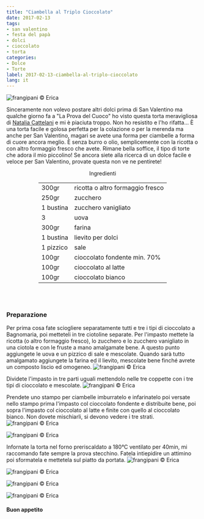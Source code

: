 ```yaml
---
title: "Ciambella al Triplo Cioccolato"
date: 2017-02-13
tags:
- san valentino
- festa del papà
- dolci
- cioccolato
- torta
categories:
- Dolce
- Torte
label: 2017-02-13-ciambella-al-triplo-cioccolato
lang: it
---
```

![](header.jpg "frangipani © Erica")

Sinceramente non volevo postare altri dolci prima di San Valentino ma qualche giorno fa a "La Prova del Cuoco" ho visto questa torta meravigliosa di <a href="http://www.tempodicottura.it" target="_blank">Natalia Cattelani</a> e mi è piaciuta troppo. Non ho resistito e l'ho rifatta... È una torta facile e golosa perfetta per la colazione o per la merenda ma anche per San Valentino, magari se avete una forma per ciambelle a forma di cuore ancora meglio. È senza burro o olio, semplicemente con la ricotta o con altro formaggio fresco che avete. Rimane bella soffice, il tipo di torte che adora il mio piccolino! Se ancora siete alla ricerca di un dolce facile e veloce per San Valentino, provate questa non ve ne pentirete!

<div id="wrapper" style="text-align: center">
  <div id="yourdiv" style="display: inline-block;">
    <div class="ingredients">
      <div class="ingredients-title">Ingredienti</div>
      <table>
        <tbody>
          </tr>
            <td>300gr</td>
            <td>ricotta o altro formaggio fresco</td>
          </tr>
          <tr>
            <td>250gr</td>
            <td>zucchero</td>
          </tr>
          <tr>
            <td>1 bustina</td>
            <td>zucchero vanigliato</td>        
          </tr>
          <tr>
            <td>3</td>
            <td>uova</td>
          </tr>
          <tr>
            <td>300gr</td>
            <td>farina</td>
          </tr>
          <tr>
            <td>1 bustina</td>
            <td>lievito per dolci</td>
          </tr>
          <tr>
            <td>1 pizzico</td>
            <td>sale</td>
          </tr>      
          <tr>
            <td>100gr</td>
            <td>cioccolato fondente min. 70%</td>
          </tr>
          <tr>
            <td>100gr</td>
            <td>cioccolato al latte</td>
          </tr>
          <tr>
            <td>100gr</td>
            <td>cioccolato bianco</td>
          </tr>
        </tbody>
      </table>
      <br></br>
    </div>
  </div>
</div>


<h3>
  <font color="grey">
    <i class="fa-solid fa-gears"></i>
  </font> Preparazione
</h3>

Per prima cosa fate sciogliere separatamente tutti e tre i tipi di cioccolato a Bagnomaria, poi metteteli in tre ciotoline separate. Per l'impasto mettete la ricotta (o altro formaggio fresco), lo zucchero e lo zucchero vanigliato in una ciotola e con le fruste a mano amalgamate bene. A questo punto aggiungete le uova e un pizzico di sale e mescolate. Quando sarà tutto amalgamato aggiungete la farina ed il lievito, mescolate bene finché avrete un composto liscio ed omogeneo.
![](impasto.jpg "frangipani © Erica")

Dividete l'impasto in tre parti uguali mettendolo nelle tre coppette con i tre tipi di cioccolato e mescolate.
![](impasticioccolato.jpg "frangipani © Erica")

Prendete uno stampo per ciambelle imburratelo e infarinatelo poi versate nello stampo prima l'impasto col cioccolato fondente e distribuite bene, poi sopra l'impasto col cioccolato al latte e finite con quello al cioccolato bianco. Non dovete mischiarli, si devono vedere i tre strati.
![](teglia1.jpg "frangipani © Erica")

![](teglia2.jpg "frangipani © Erica")

Infornate la torta nel forno preriscaldato a 180°C ventilato per 40min, mi raccomando fate sempre la prova stecchino. Fatela intiepidire un attimino poi sformatela e mettetela sul piatto da portata.
![](risultato1.jpg "frangipani © Erica")

![](risultato2.jpg "frangipani © Erica")

![](risultato3.jpg "frangipani © Erica")

![](risultato4.jpg "frangipani © Erica")

<h4>Buon appetito
  <font color="red">
    <i class="fa-regular fa-face-smile"></i>
  </font>
</h4>
